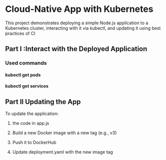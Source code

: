 # Cloud-Native App with Kubernetes
This project demonstrates deploying a simple Node.js application to a Kubernetes cluster, interacting with it via kubectl, and updating it using best practices of CI
## Part I :Interact with the Deployed Application
 ### Used commands 
 #### kubectl get pods
 #### kubectl get services
## Part II Updating the App
To update the application:
1.  the code in app.js

2. Build a new Docker image with a new tag (e.g., v3)

3. Push it to DockerHub

4. Update deployment.yaml with the new image tag
